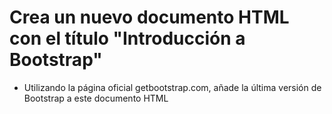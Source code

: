 # Crea un nuevo documento HTML con el título "Introducción a Bootstrap"

- Utilizando la página oficial getbootstrap.com, añade la última versión de Bootstrap a este documento HTML